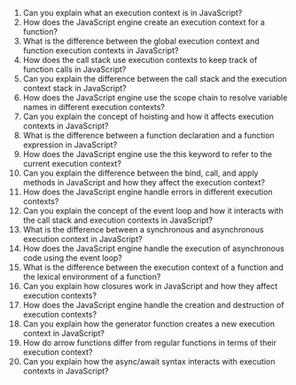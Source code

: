 
1. Can you explain what an execution context is in JavaScript?
2. How does the JavaScript engine create an execution context for a function?
3. What is the difference between the global execution context and function execution contexts in JavaScript?
4. How does the call stack use execution contexts to keep track of function calls in JavaScript?
5. Can you explain the difference between the call stack and the execution context stack in JavaScript?
6. How does the JavaScript engine use the scope chain to resolve variable names in different execution contexts?
7. Can you explain the concept of hoisting and how it affects execution contexts in JavaScript?
8. What is the difference between a function declaration and a function expression in JavaScript?
9. How does the JavaScript engine use the this keyword to refer to the current execution context?
10. Can you explain the difference between the bind, call, and apply methods in JavaScript and how they affect the execution context?
11. How does the JavaScript engine handle errors in different execution contexts?
12. Can you explain the concept of the event loop and how it interacts with the call stack and execution contexts in JavaScript?
13. What is the difference between a synchronous and asynchronous execution context in JavaScript?
14. How does the JavaScript engine handle the execution of asynchronous code using the event loop?
15. What is the difference between the execution context of a function and the lexical environment of a function?
16. Can you explain how closures work in JavaScript and how they affect execution contexts?
17. How does the JavaScript engine handle the creation and destruction of execution contexts?
18. Can you explain how the generator function creates a new execution context in JavaScript?
19. How do arrow functions differ from regular functions in terms of their execution context?
20. Can you explain how the async/await syntax interacts with execution contexts in JavaScript?

